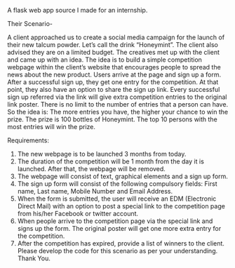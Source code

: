 A flask web app source I made for an internship.

Their Scenario- 

A client approached us to create a social media campaign for the launch of their new talcum powder. Let’s call the drink “Honeymint”. 
The client also advised they are on a limited budget.
 The creatives met up with the client and came up with an idea. 
 The idea is to build a simple competition webpage within the client’s website that encourages people to spread the news about the new product. 
 Users arrive at the page and sign up a form. 
 After a successful sign up, they get one entry for the competition.
 At that point, they also have an option to share the sign up link. Every successful sign up referred via the link will give extra competition entries to the original link poster. 
 There is no limit to the number of entries that a person can have.
 So the idea is: The more entries you have, the higher your chance to win the prize. The prize is 100 bottles of Honeymint. The top 10 persons with the most entries will win the prize. 

Requirements:
1. The new webpage is to be launched 3 months from today.
2. The duration of the competition will be 1 month from the day it is launched. After that, the webpage will be removed.
3. The webpage will consist of text, graphical elements and a sign up form.
4. The sign up form will consist of the following compulsory fields: First name, Last name, Mobile Number and Email Address.
5. When the form is submitted, the user will receive an EDM (Electronic Direct Mail) with an option to post a special link to the competition page from his/her Facebook or twitter account.
6. When people arrive to the competition page via the special link and signs up the form. The original poster will get one more extra entry for the competition.
7. After the competition has expired, provide a list of winners to the client.
Please develop the code for this scenario as per your understanding.
Thank You.
